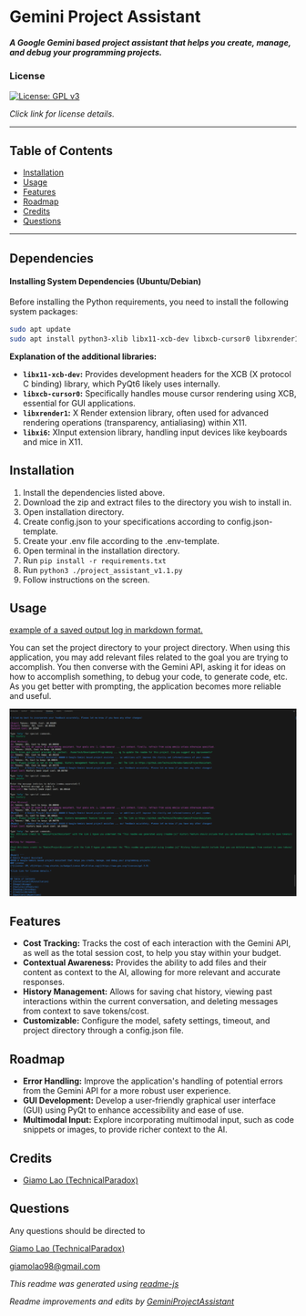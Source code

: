 # Gemini Project Assistant
##### A Google Gemini based project assistant that helps you create, manage, and debug your programming projects.
### License
[![License: GPL v3](https://img.shields.io/badge/License-GPLv3-blue.svg)](https://www.gnu.org/licenses/gpl-3.0)

*Click link for license details.*

---------------
## Table of Contents
* [Installation](#installation)
* [Usage](#usage)
* [Features](#features)
* [Roadmap](#roadmap)
* [Credits](#credits)
* [Questions](#questions)
---------------
## Dependencies

#### Installing System Dependencies (Ubuntu/Debian)
Before installing the Python requirements, you need to install the following system packages:
```bash
sudo apt update
sudo apt install python3-xlib libx11-xcb-dev libxcb-cursor0 libxrender1 libxi6 
```
**Explanation of the additional libraries:**
- **`libx11-xcb-dev`:** Provides development headers for the XCB (X protocol C binding) library, which PyQt6 likely uses internally.
- **`libxcb-cursor0`:** Specifically handles mouse cursor rendering using XCB, essential for GUI applications.
- **`libxrender1`:** X Render extension library, often used for advanced rendering operations (transparency, antialiasing) within X11.
- **`libxi6`:**  XInput extension library, handling input devices like keyboards and mice in X11. 

## Installation
1. Install the dependencies listed above.
2. Download the zip and extract files to the directory you wish to install in.
3. Open installation directory.
4. Create config.json to your specifications according to config.json-template.
5. Create your .env file according to the .env-template.
6. Open terminal in the installation directory.
7. Run `pip install -r requirements.txt`
8. Run `python3 ./project_assistant_v1.1.py`
9. Follow instructions on the screen.

## Usage
[example of a saved output log in markdown format.](https://github.com/TechnicalParadox/GeminiProjectAssistant/blob/master/examples/example_use.md)

You can set the project directory to your project directory. When using this application, you may add relevant files related to the goal you are trying to accomplish. You then converse with the Gemini API, asking it for ideas on how to accomplish something, to debug your code, to generate code, etc. As you get better with prompting, the application becomes more reliable and useful.

![A image showing the startup message when launching the application.](images/readme.png)
## Features
* **Cost Tracking:** Tracks the cost of each interaction with the Gemini API, as well as the total session cost, to help you stay within your budget.
* **Contextual Awareness:** Provides the ability to add files and their content as context to the AI, allowing for more relevant and accurate responses.
* **History Management:** Allows for saving chat history, viewing past interactions within the current conversation, and deleting messages from context to save tokens/cost.
* **Customizable:** Configure the model, safety settings, timeout, and project directory through a config.json file.
## Roadmap
* **Error Handling:** Improve the application's handling of potential errors from the Gemini API for a more robust user experience.
* **GUI Development:** Develop a user-friendly graphical user interface (GUI) using PyQt to enhance accessibility and ease of use.
* **Multimodal Input:** Explore incorporating multimodal input, such as code snippets or images, to provide richer context to the AI.
## Credits
* [Giamo Lao (TechnicalParadox)](https://technicalparadox.github.io)
## Questions
Any questions should be directed to 

[Giamo Lao (TechnicalParadox)](technicalparadox.github.io)

[giamolao98@gmail.com](mailto:technicalparadox.github.io)

*This readme was generated using [readme-js](https://github.com/TechnicalParadox/readme-js)*

*Readme improvements and edits by [GeminiProjectAssistant](https://github.com/TechnicalParadox/GeminiProjectAssistant)*
